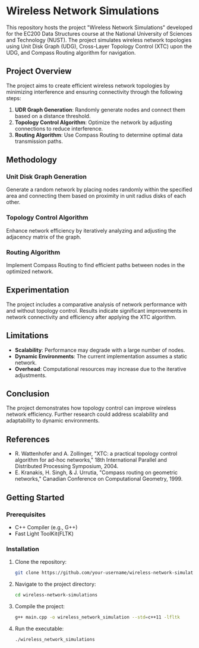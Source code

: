 # Wireless Network Simulations

This repository hosts the project "Wireless Network Simulations" developed for the EC200 Data Structures course at the National University of Sciences and Technology (NUST). The project simulates wireless network topologies using Unit Disk Graph (UDG), Cross-Layer Topology Control (XTC) upon the UDG, and Compass Routing algorithm for navigation.

## Project Overview

The project aims to create efficient wireless network topologies by minimizing interference and ensuring connectivity through the following steps:

1. **UDR Graph Generation**: Randomly generate nodes and connect them based on a distance threshold.
2. **Topology Control Algorithm**: Optimize the network by adjusting connections to reduce interference.
3. **Routing Algorithm**: Use Compass Routing to determine optimal data transmission paths.

## Methodology

### Unit Disk Graph Generation
Generate a random network by placing nodes randomly within the specified area and connecting them based on proximity in unit radius disks of each other.

### Topology Control Algorithm
Enhance network efficiency by iteratively analyzing and adjusting the adjacency matrix of the graph.

### Routing Algorithm
Implement Compass Routing to find efficient paths between nodes in the optimized network.

## Experimentation

The project includes a comparative analysis of network performance with and without topology control. Results indicate significant improvements in network connectivity and efficiency after applying the XTC algorithm.

## Limitations

- **Scalability**: Performance may degrade with a large number of nodes.
- **Dynamic Environments**: The current implementation assumes a static network.
- **Overhead**: Computational resources may increase due to the iterative adjustments.

## Conclusion

The project demonstrates how topology control can improve wireless network efficiency. Further research could address scalability and adaptability to dynamic environments.

## References

- R. Wattenhofer and A. Zollinger, "XTC: a practical topology control algorithm for ad-hoc networks," 18th International Parallel and Distributed Processing Symposium, 2004.
- E. Kranakis, H. Singh, & J. Urrutia, "Compass routing on geometric networks," Canadian Conference on Computational Geometry, 1999.

## Getting Started

### Prerequisites

- C++ Compiler (e.g., G++)
- Fast Light ToolKit(FLTK)

### Installation

1. Clone the repository:
   ```bash
   git clone https://github.com/your-username/wireless-network-simulations.git

2. Navigate to the project directory:
   ```bash
   cd wireless-network-simulations

3. Compile the project:
   ```bash
   g++ main.cpp -o wireless_network_simulation --std=c++11 -lfltk

4. Run the executable:
   ```bash
   ./wireless_network_simulations
